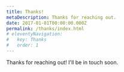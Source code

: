 ```yaml
---
title: Thanks!
metaDescription: Thanks for reaching out.
date: 2017-01-01T00:00:00.000Z
permalink: /thanks/index.html
# eleventyNavigation:
#   key: Thanks
#   order: 1
---
```

Thanks for reaching out! I'll be in touch soon.
